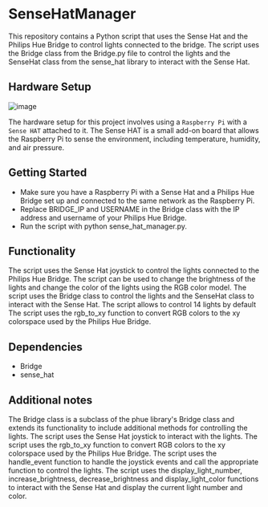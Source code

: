 # SenseHatManager
This repository contains a Python script that uses the Sense Hat and the Philips Hue Bridge to control lights connected to the bridge. The script uses the Bridge class from the Bridge.py file to control the lights and the SenseHat class from the sense_hat library to interact with the Sense Hat.

## Hardware Setup
![image](https://user-images.githubusercontent.com/88910492/207051605-f3dbafa1-f166-432c-afb0-702207988a7b.png)

The hardware setup for this project involves using a `Raspberry Pi` with a `Sense HAT` attached to it. The Sense HAT is a small add-on board that allows the Raspberry Pi to sense the environment, including temperature, humidity, and air pressure.

## Getting Started
- Make sure you have a Raspberry Pi with a Sense Hat and a Philips Hue Bridge set up and connected to the same network as the Raspberry Pi.
- Replace BRIDGE_IP and USERNAME in the Bridge class with the IP address and username of your Philips Hue Bridge.
- Run the script with python sense_hat_manager.py.

## Functionality
The script uses the Sense Hat joystick to control the lights connected to the Philips Hue Bridge.
The script can be used to change the brightness of the lights and change the color of the lights using the RGB color model.
The script uses the Bridge class to control the lights and the SenseHat class to interact with the Sense Hat.
The script allows to control 14 lights by default
The script uses the rgb_to_xy function to convert RGB colors to the xy colorspace used by the Philips Hue Bridge.

## Dependencies
- Bridge
- sense_hat

## Additional notes
The Bridge class is a subclass of the phue library's Bridge class and extends its functionality to include additional methods for controlling the lights.
The script uses the Sense Hat joystick to interact with the lights.
The script uses the rgb_to_xy function to convert RGB colors to the xy colorspace used by the Philips Hue Bridge.
The script uses the handle_event function to handle the joystick events and call the appropriate function to control the lights.
The script uses the display_light_number, increase_brightness, decrease_brightness and display_light_color functions to interact with the Sense Hat and display the current light number and color.

